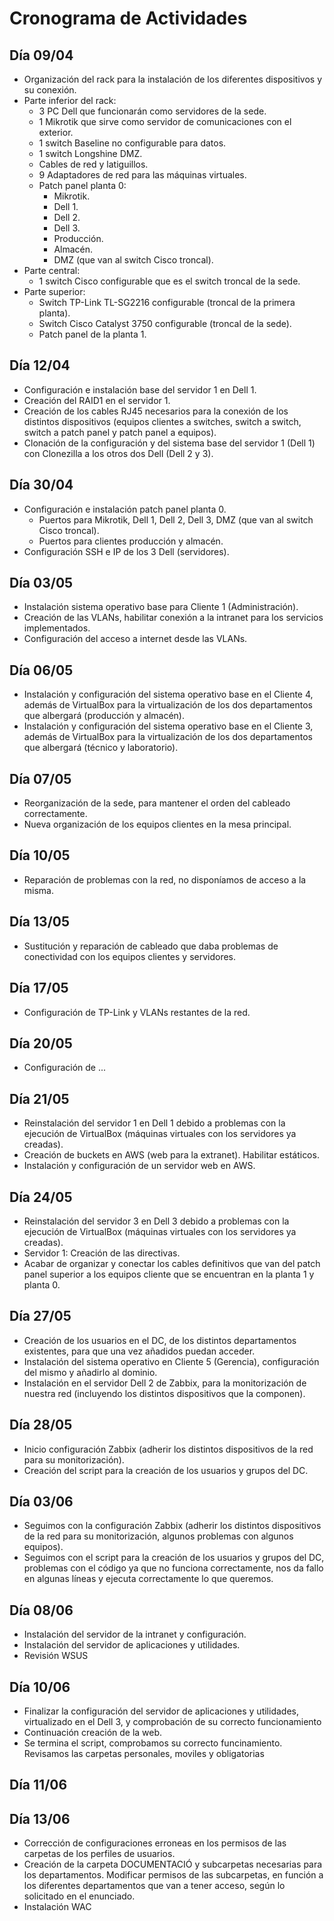 # Cronograma de Actividades

## Día 09/04
- Organización del rack para la instalación de los diferentes dispositivos y su conexión.
- Parte inferior del rack:
  - 3 PC Dell que funcionarán como servidores de la sede.
  - 1 Mikrotik que sirve como servidor de comunicaciones con el exterior.
  - 1 switch Baseline no configurable para datos.
  - 1 switch Longshine DMZ.
  - Cables de red y latiguillos.
  - 9 Adaptadores de red para las máquinas virtuales.
  - Patch panel planta 0:
    - Mikrotik.
    - Dell 1.
    - Dell 2.
    - Dell 3.
    - Producción.
    - Almacén.
    - DMZ (que van al switch Cisco troncal).
- Parte central:
  - 1 switch Cisco configurable que es el switch troncal de la sede.
- Parte superior:
  - Switch TP-Link TL-SG2216 configurable (troncal de la primera planta).
  - Switch Cisco Catalyst 3750 configurable (troncal de la sede).
  - Patch panel de la planta 1.

## Día 12/04
- Configuración e instalación base del servidor 1 en Dell 1.
- Creación del RAID1 en el servidor 1.
- Creación de los cables RJ45 necesarios para la conexión de los distintos dispositivos (equipos clientes a switches, switch a switch, switch a patch panel y patch panel a equipos).
- Clonación de la configuración y del sistema base del servidor 1 (Dell 1) con Clonezilla a los otros dos Dell (Dell 2 y 3).

## Día 30/04
- Configuración e instalación patch panel planta 0.
  - Puertos para Mikrotik, Dell 1, Dell 2, Dell 3, DMZ (que van al switch Cisco troncal).
  - Puertos para clientes producción y almacén.
- Configuración SSH e IP de los 3 Dell (servidores).

## Día 03/05
- Instalación sistema operativo base para Cliente 1 (Administración).
- Creación de las VLANs, habilitar conexión a la intranet para los servicios implementados.
- Configuración del acceso a internet desde las VLANs.

## Día 06/05
- Instalación y configuración del sistema operativo base en el Cliente 4, además de VirtualBox para la virtualización de los dos departamentos que albergará (producción y almacén).
- Instalación y configuración del sistema operativo base en el Cliente 3, además de VirtualBox para la virtualización de los dos departamentos que albergará (técnico y laboratorio).

## Día 07/05
- Reorganización de la sede, para mantener el orden del cableado correctamente.
- Nueva organización de los equipos clientes en la mesa principal.

## Día 10/05
- Reparación de problemas con la red, no disponíamos de acceso a la misma.

## Día 13/05
- Sustitución y reparación de cableado que daba problemas de conectividad con los equipos clientes y servidores.

## Día 17/05
- Configuración de TP-Link y VLANs restantes de la red.

## Día 20/05
- Configuración de ...

## Día 21/05
- Reinstalación del servidor 1 en Dell 1 debido a problemas con la ejecución de VirtualBox (máquinas virtuales con los servidores ya creadas).
- Creación de buckets en AWS (web para la extranet). Habilitar estáticos.
- Instalación y configuración de un servidor web en AWS.

## Día 24/05
- Reinstalación del servidor 3 en Dell 3 debido a problemas con la ejecución de VirtualBox (máquinas virtuales con los servidores ya creadas).
- Servidor 1: Creación de las directivas.
- Acabar de organizar y conectar los cables definitivos que van del patch panel superior a los equipos cliente que se encuentran en la planta 1 y planta 0.

## Día 27/05
- Creación de los usuarios en el DC, de los distintos departamentos existentes, para que una vez añadidos puedan acceder.
- Instalación del sistema operativo en Cliente 5 (Gerencia), configuración del mismo y añadirlo al dominio.
- Instalación en el servidor Dell 2 de Zabbix, para la monitorización de nuestra red (incluyendo los distintos dispositivos que la componen).

## Día 28/05
- Inicio configuración Zabbix (adherir los distintos dispositivos de la red para su monitorización).
- Creación del script para la creación de los usuarios y grupos del DC.

## Día 03/06
- Seguimos con la configuración Zabbix (adherir los distintos dispositivos de la red para su monitorización, algunos problemas con algunos equipos).
- Seguimos con el script para la creación de los usuarios y grupos del DC, problemas con el código ya que no funciona correctamente, nos da fallo en algunas líneas y ejecuta correctamente lo que queremos.

## Día 08/06
- Instalación del servidor de la intranet y configuración.
- Instalación del servidor de aplicaciones y utilidades.
- Revisión WSUS

## Día 10/06
- Finalizar la configuración del servidor de aplicaciones y utilidades, virtualizado en el Dell 3, y comprobación de su correcto funcionamiento
- Continuación creación de la web.
- Se termina el script, comprobamos su correcto funcinamiento. Revisamos las carpetas personales, moviles y obligatorias

## Día 11/06


## Día 13/06
- Corrección de configuraciones erroneas en los permisos de las carpetas de los perfiles de usuarios.
- Creación de la carpeta DOCUMENTACIÓ y subcarpetas necesarias para los departamentos. Modificar permisos de las subcarpetas, en función a los diferentes departamentos que van a tener acceso, según lo solicitado en el enunciado.
- Instalación WAC
